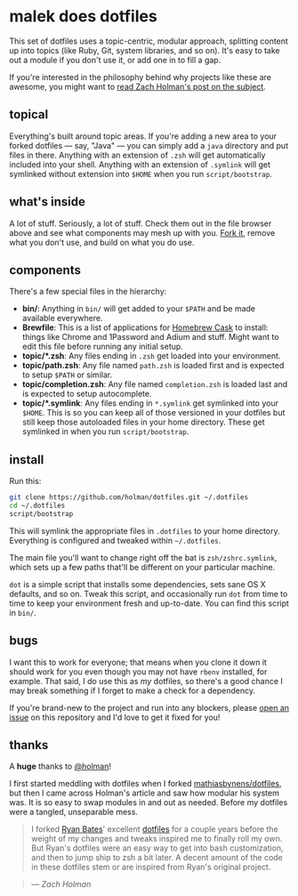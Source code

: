 # malek does dotfiles

This set of dotfiles uses a topic-centric, modular approach, splitting content up into topics (like Ruby, Git, system libraries, and so on). It's easy to take out a module if you don't use it, or add one in to fill a gap.

If you're interested in the philosophy behind why projects like these are awesome, you might want to [read Zach Holman's post on the subject](http://zachholman.com/2010/08/dotfiles-are-meant-to-be-forked/).

## topical

Everything's built around topic areas. If you're adding a new area to your forked dotfiles — say, "Java" — you can simply add a `java` directory and put files in there. Anything with an extension of `.zsh` will get automatically included into your shell. Anything with an extension of `.symlink` will get symlinked without extension into `$HOME` when you run `script/bootstrap`.

## what's inside

A lot of stuff. Seriously, a lot of stuff. Check them out in the file browser above and see what components may mesh up with you. [Fork it](https://github.com/cameronmalek/dotfiles/fork), remove what you don't use, and build on what you do use.

## components

There's a few special files in the hierarchy:

- **bin/**: Anything in `bin/` will get added to your `$PATH` and be made
  available everywhere.
- **Brewfile**: This is a list of applications for [Homebrew Cask](http://caskroom.io) to install: things like Chrome and 1Password and Adium and stuff. Might want to edit this file before running any initial setup.
- **topic/\*.zsh**: Any files ending in `.zsh` get loaded into your
  environment.
- **topic/path.zsh**: Any file named `path.zsh` is loaded first and is
  expected to setup `$PATH` or similar.
- **topic/completion.zsh**: Any file named `completion.zsh` is loaded
  last and is expected to setup autocomplete.
- **topic/\*.symlink**: Any files ending in `*.symlink` get symlinked into
  your `$HOME`. This is so you can keep all of those versioned in your dotfiles
  but still keep those autoloaded files in your home directory. These get
  symlinked in when you run `script/bootstrap`.

## install

Run this:

```sh
git clone https://github.com/holman/dotfiles.git ~/.dotfiles
cd ~/.dotfiles
script/bootstrap
```

This will symlink the appropriate files in `.dotfiles` to your home directory.  Everything is configured and tweaked within `~/.dotfiles`.

The main file you'll want to change right off the bat is `zsh/zshrc.symlink`, which sets up a few paths that'll be different on your particular machine.

`dot` is a simple script that installs some dependencies, sets sane OS X defaults, and so on. Tweak this script, and occasionally run `dot` from time to time to keep your environment fresh and up-to-date. You can find this script in `bin/`.

## bugs

I want this to work for everyone; that means when you clone it down it should work for you even though you may not have `rbenv` installed, for example. That said, I do use this as *my* dotfiles, so there's a good chance I may break something if I forget to make a check for a dependency.

If you're brand-new to the project and run into any blockers, please [open an issue](https://github.com/cameronmalek/dotfiles/issues) on this repository and I'd love to get it fixed for you!

## thanks

A **huge** thanks to [@holman](https://github.com/holman)!

I first started meddling with dotfiles when I forked [mathiasbynens/dotfiles](https://github.com/mathiasbynens/dotfiles), but then I came across Holman's article and saw how modular his system was. It is so easy to swap modules in and out as needed. Before my dotfiles were a tangled, unseparable mess.

> I forked [Ryan Bates](http://github.com/ryanb)' excellent [dotfiles](http://github.com/ryanb/dotfiles) for a couple years before the weight of my changes and tweaks inspired me to finally roll my own. But Ryan's dotfiles were an easy way to get into bash customization, and then to jump ship to zsh a bit later. A decent amount of the code in these dotfiles stem or are inspired from Ryan's original project.

> *— Zach Holman*
